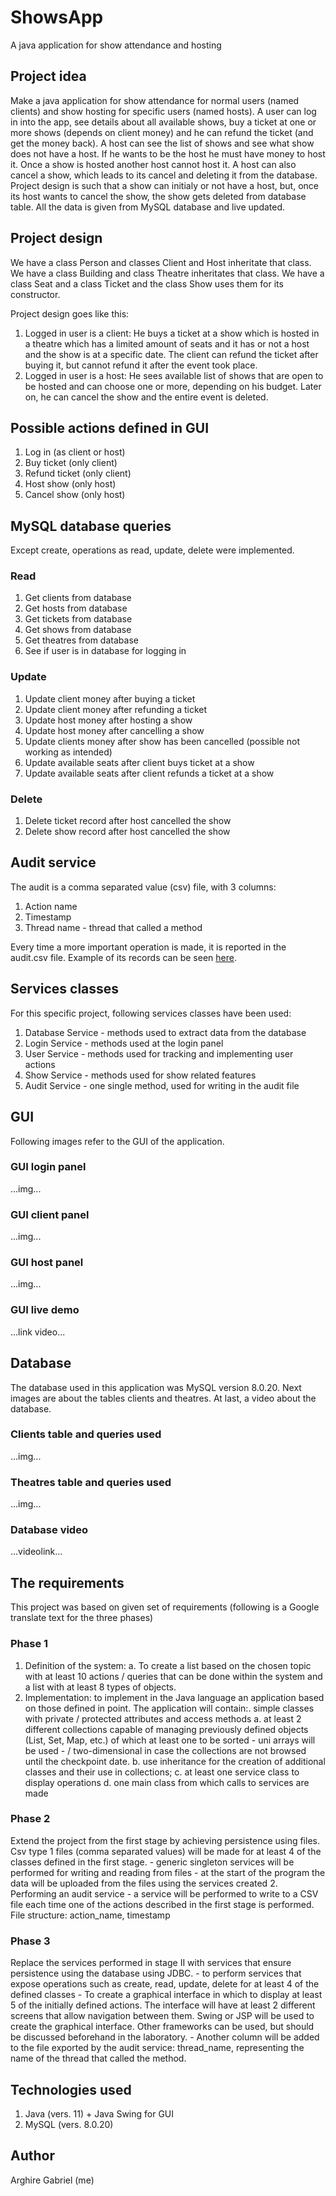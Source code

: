 # ShowsApp
A java application for show attendance and hosting 

## Project idea

Make a java application for show attendance for normal users (named clients) and show hosting for specific users (named hosts). 
A user can log in into the app, see details about all available shows, buy a ticket at one or more shows (depends on client money) and he can refund the ticket (and get the money back). 
A host can see the list of shows and see what show does not have a host. If he wants to be the host he must have money to host it. Once a show is hosted another host cannot host it. A host can also cancel a show, which leads to its cancel and deleting it from the database. Project design is such that a show can initialy or not have a host, but, once its host wants to cancel the show, the show gets deleted from database table. 
All the data is given from MySQL database and live updated.

## Project design

We have a class Person and classes Client and Host inheritate that class.
We have a class Building and class Theatre inheritates that class.
We have a class Seat and a class Ticket and the class Show uses them for its constructor.

Project design goes like this: 
1) Logged in user is a client: He buys a ticket at a show which is hosted in a theatre which has a limited amount of seats and it has or not a host and the show is at a specific date. The client can refund the ticket after buying it, but cannot refund it after the event took place.
2) Logged in user is a host: He sees available list of shows that are open to be hosted and can choose one or more, depending on his budget. Later on, he can cancel the show and the entire event is deleted.

## Possible actions defined in GUI

1. Log in (as client or host)
2. Buy ticket (only client)
3. Refund ticket (only client)
4. Host show (only host)
5. Cancel show (only host)

## MySQL database queries

Except create, operations as read, update, delete were implemented.

### Read

1. Get clients from database
2. Get hosts from database
3. Get tickets from database
4. Get shows from database
5. Get theatres from database
6. See if user is in database for logging in

### Update

1. Update client money after buying a ticket
2. Update client money after refunding a ticket
3. Update host money after hosting a show
4. Update host money after cancelling a show
5. Update clients money after show has been cancelled (possible not working as intended)
6. Update available seats after client buys ticket at a show
7. Update available seats after client refunds a ticket at a show

### Delete

1. Delete ticket record after host cancelled the show
2. Delete show record after host cancelled the show

## Audit service

The audit is a comma separated value (csv) file, with 3 columns:
1. Action name
2. Timestamp
3. Thread name - thread that called a method

Every time a more important operation is made, it is reported in the audit.csv file. Example of its records can be seen [here](https://github.com/JusticeBringer/ShowsApp/blob/master/csvFiles/audit.csv).
 
## Services classes

For this specific project, following services classes have been used:

1. Database Service - methods used to extract data from the database
2. Login Service - methods used at the login panel
3. User Service - methods used for tracking and implementing user actions
4. Show Service - methods used for show related features
5. Audit Service - one single method, used for writing in the audit file

## GUI

Following images refer to the GUI of the application.

### GUI login panel

...img...

### GUI client panel

...img...

### GUI host panel

...img...

### GUI live demo

...link video...

## Database

The database used in this application was MySQL version 8.0.20. Next images are about the tables clients and theatres. At last, a video about the database.

### Clients table and queries used

...img...

### Theatres table and queries used

...img...

### Database video

...videolink...

## The requirements

This project was based on given set of requirements (following is a Google translate text for the three phases)

### Phase 1

1. Definition of the system: 
 a. To create a list based on the chosen topic with at least 10 actions / queries that can be done within the system and a list with at least 8 types of objects. 
2. Implementation: to implement in the Java language an application based on those defined in point. The application will contain:. simple classes with private / protected attributes and access methods 
 a. at least 2 different collections capable of managing previously defined objects (List, Set, Map, etc.) of which at least one to be sorted - uni arrays will be used - / two-dimensional in case the collections are not browsed until the checkpoint date. 
 b. use inheritance for the creation of additional classes and their use in collections; 
 c. at least one service class to display operations 
 d. one main class from which calls to services are made

### Phase 2

Extend the project from the first stage by achieving persistence using files. Csv type 1 files (comma separated values) will be made for at least 4 of the classes defined in the first stage. - generic singleton services will be performed for writing and reading from files - at the start of the program the data will be uploaded from the files using the services created 2. Performing an audit service - a service will be performed to write to a CSV file each time one of the actions described in the first stage is performed. File structure: action_name, timestamp

### Phase 3

Replace the services performed in stage II with services that ensure persistence using the database using JDBC. - to perform services that expose operations such as create, read, update, delete for at least 4 of the defined classes - To create a graphical interface in which to display at least 5 of the initially defined actions. The interface will have at least 2 different screens that allow navigation between them. Swing or JSP will be used to create the graphical interface. Other frameworks can be used, but should be discussed beforehand in the laboratory. - Another column will be added to the file exported by the audit service: thread_name, representing the name of the thread that called the method.

## Technologies used

1. Java (vers. 11) + Java Swing for GUI
2. MySQL (vers. 8.0.20)

## Author

Arghire Gabriel (me)
